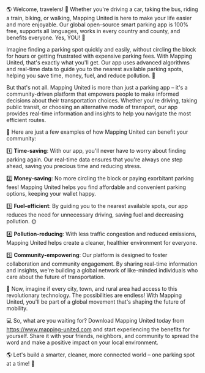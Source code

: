 🌎 Welcome, travelers! 🚗 Whether you're driving a car, taking the bus, riding a train, biking, or walking, Mapping United is here to make your life easier and more enjoyable. Our global open-source smart parking app is 100% free, supports all languages, works in every country and county, and benefits everyone. Yes, YOU! 🤩

Imagine finding a parking spot quickly and easily, without circling the block for hours or getting frustrated with expensive parking fees. With Mapping United, that's exactly what you'll get. Our app uses advanced algorithms and real-time data to guide you to the nearest available parking spots, helping you save time, money, fuel, and reduce pollution. 🌟

But that's not all. Mapping United is more than just a parking app – it's a community-driven platform that empowers people to make informed decisions about their transportation choices. Whether you're driving, taking public transit, or choosing an alternative mode of transport, our app provides real-time information and insights to help you navigate the most efficient routes.

🌆 Here are just a few examples of how Mapping United can benefit your community:

1️⃣ **Time-saving**: With our app, you'll never have to worry about finding parking again. Our real-time data ensures that you're always one step ahead, saving you precious time and reducing stress.

2️⃣ **Money-saving**: No more circling the block or paying exorbitant parking fees! Mapping United helps you find affordable and convenient parking options, keeping your wallet happy.

3️⃣ **Fuel-efficient**: By guiding you to the nearest available spots, our app reduces the need for unnecessary driving, saving fuel and decreasing pollution. 🌞

4️⃣ **Pollution-reducing**: With less traffic congestion and reduced emissions, Mapping United helps create a cleaner, healthier environment for everyone.

5️⃣ **Community-empowering**: Our platform is designed to foster collaboration and community engagement. By sharing real-time information and insights, we're building a global network of like-minded individuals who care about the future of transportation.

🌈 Now, imagine if every city, town, and rural area had access to this revolutionary technology. The possibilities are endless! With Mapping United, you'll be part of a global movement that's shaping the future of mobility.

💻 So, what are you waiting for? Download Mapping United today from https://www.mapping-united.com and start experiencing the benefits for yourself. Share it with your friends, neighbors, and community to spread the word and make a positive impact on your local environment.

🌎 Let's build a smarter, cleaner, more connected world – one parking spot at a time! 🚀